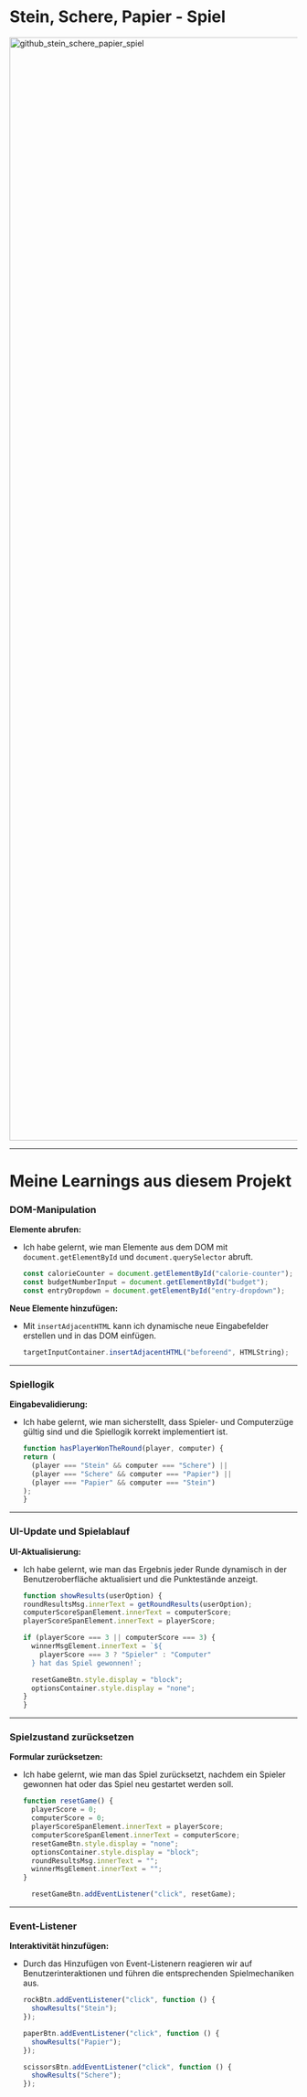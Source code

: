 # Stein, Schere, Papier - Spiel

<img width="1931" alt="github_stein_schere_papier_spiel" src="https://github.com/WingsOfFury/stein_schere_papier_spiel/assets/85767977/2dfcff3f-a7a5-4a02-a2a1-50cfb17a713e">

---

# Meine Learnings aus diesem Projekt

### DOM-Manipulation
**Elemente abrufen:** <br />
- Ich habe gelernt, wie man Elemente aus dem DOM mit `document.getElementById` und `document.querySelector` abruft.
  ```javascript
  const calorieCounter = document.getElementById("calorie-counter");
  const budgetNumberInput = document.getElementById("budget");
  const entryDropdown = document.getElementById("entry-dropdown");
  ```

**Neue Elemente hinzufügen:** <br />
- Mit `insertAdjacentHTML` kann ich dynamische neue Eingabefelder erstellen und in das DOM einfügen.
  ```javascript
  targetInputContainer.insertAdjacentHTML("beforeend", HTMLString);
  ```
---

### Spiellogik
**Eingabevalidierung:** <br />
- Ich habe gelernt, wie man sicherstellt, dass Spieler- und Computerzüge gültig sind und die Spiellogik korrekt implementiert ist.
  ```javascript
  function hasPlayerWonTheRound(player, computer) {
  return (
    (player === "Stein" && computer === "Schere") ||
    (player === "Schere" && computer === "Papier") ||
    (player === "Papier" && computer === "Stein")
  );
  }
  ```
---

### UI-Update und Spielablauf
**UI-Aktualisierung:** <br />
- Ich habe gelernt, wie man das Ergebnis jeder Runde dynamisch in der Benutzeroberfläche aktualisiert und die Punktestände anzeigt.
  ```javascript
  function showResults(userOption) {
  roundResultsMsg.innerText = getRoundResults(userOption);
  computerScoreSpanElement.innerText = computerScore;
  playerScoreSpanElement.innerText = playerScore;

  if (playerScore === 3 || computerScore === 3) {
    winnerMsgElement.innerText = `${
      playerScore === 3 ? "Spieler" : "Computer"
    } hat das Spiel gewonnen!`;

    resetGameBtn.style.display = "block";
    optionsContainer.style.display = "none";
  }
  }
  ```
---
  
### Spielzustand zurücksetzen
**Formular zurücksetzen:** <br />
- Ich habe gelernt, wie man das Spiel zurücksetzt, nachdem ein Spieler gewonnen hat oder das Spiel neu gestartet werden soll.
  ```javascript
  function resetGame() {
    playerScore = 0;
    computerScore = 0;
    playerScoreSpanElement.innerText = playerScore;
    computerScoreSpanElement.innerText = computerScore;
    resetGameBtn.style.display = "none";
    optionsContainer.style.display = "block";
    roundResultsMsg.innerText = "";
    winnerMsgElement.innerText = "";
  }

    resetGameBtn.addEventListener("click", resetGame);
  ```

---

### Event-Listener
**Interaktivität hinzufügen:** <br />
- Durch das Hinzufügen von Event-Listenern reagieren wir auf Benutzerinteraktionen und führen die entsprechenden Spielmechaniken aus.
  ```javascript
  rockBtn.addEventListener("click", function () {
    showResults("Stein");
  });

  paperBtn.addEventListener("click", function () {
    showResults("Papier");
  });

  scissorsBtn.addEventListener("click", function () {
    showResults("Schere");
  });
  ```
